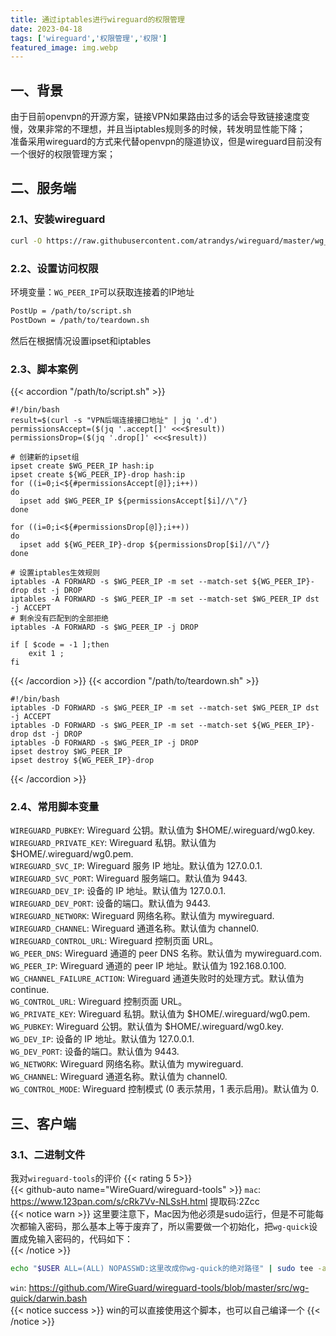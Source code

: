 ```yaml
---
title: 通过iptables进行wireguard的权限管理
date: 2023-04-18 
tags: ['wireguard','权限管理','权限']  
featured_image: img.webp
---
```


## 一、背景
由于目前openvpn的开源方案，链接VPN如果路由过多的话会导致链接速度变慢，效果非常的不理想，并且当iptables规则多的时候，转发明显性能下降；  
准备采用wireguard的方式来代替openvpn的隧道协议，但是wireguard目前没有一个很好的权限管理方案；

## 二、服务端

### 2.1、安装wireguard
```bash
curl -O https://raw.githubusercontent.com/atrandys/wireguard/master/wg_mult.sh && chmod +x wg_mult.sh && ./wg_mult.sh
```

### 2.2、设置访问权限
环境变量：`WG_PEER_IP`可以获取连接着的IP地址
```bash
PostUp = /path/to/script.sh
PostDown = /path/to/teardown.sh
```
然后在根据情况设置ipset和iptables  

### 2.3、脚本案例
{{< accordion "/path/to/script.sh" >}}
```shell
#!/bin/bash
result=$(curl -s "VPN后端连接接口地址" | jq '.d')
permissionsAccept=($(jq '.accept[]' <<<$result))
permissionsDrop=($(jq '.drop[]' <<<$result))
  
# 创建新的ipset组
ipset create $WG_PEER_IP hash:ip
ipset create ${WG_PEER_IP}-drop hash:ip
for ((i=0;i<${#permissionsAccept[@]};i++))
do
  ipset add $WG_PEER_IP ${permissionsAccept[$i]//\"/}
done
 
for ((i=0;i<${#permissionsDrop[@]};i++))
do
  ipset add ${WG_PEER_IP}-drop ${permissionsDrop[$i]//\"/}
done
 
# 设置iptables生效规则
iptables -A FORWARD -s $WG_PEER_IP -m set --match-set ${WG_PEER_IP}-drop dst -j DROP
iptables -A FORWARD -s $WG_PEER_IP -m set --match-set $WG_PEER_IP dst -j ACCEPT
# 剩余没有匹配到的全部拒绝
iptables -A FORWARD -s $WG_PEER_IP -j DROP
 
if [ $code = -1 ];then
    exit 1 ;
fi
```
{{< /accordion >}}
{{< accordion "/path/to/teardown.sh" >}}
```shell
#!/bin/bash
iptables -D FORWARD -s $WG_PEER_IP -m set --match-set $WG_PEER_IP dst -j ACCEPT
iptables -D FORWARD -s $WG_PEER_IP -m set --match-set ${WG_PEER_IP}-drop dst -j DROP
iptables -D FORWARD -s $WG_PEER_IP -j DROP
ipset destroy $WG_PEER_IP
ipset destroy ${WG_PEER_IP}-drop
```
{{< /accordion >}}
### 2.4、常用脚本变量
`WIREGUARD_PUBKEY`: Wireguard 公钥。默认值为 $HOME/.wireguard/wg0.key.  
`WIREGUARD_PRIVATE_KEY`: Wireguard 私钥。默认值为 $HOME/.wireguard/wg0.pem.  
`WIREGUARD_SVC_IP`: Wireguard 服务 IP 地址。默认值为 127.0.0.1.  
`WIREGUARD_SVC_PORT`: Wireguard 服务端口。默认值为 9443.  
`WIREGUARD_DEV_IP`: 设备的 IP 地址。默认值为 127.0.0.1.  
`WIREGUARD_DEV_PORT`: 设备的端口。默认值为 9443.  
`WIREGUARD_NETWORK`: Wireguard 网络名称。默认值为 mywireguard.  
`WIREGUARD_CHANNEL`: Wireguard 通道名称。默认值为 channel0.  
`WIREGUARD_CONTROL_URL`: Wireguard 控制页面 URL。  
`WG_PEER_DNS`: Wireguard 通道的 peer DNS 名称。默认值为 mywireguard.com.  
`WG_PEER_IP`: Wireguard 通道的 peer IP 地址。默认值为 192.168.0.100.  
`WG_CHANNEL_FAILURE_ACTION`: Wireguard 通道失败时的处理方式。默认值为 continue.  
`WG_CONTROL_URL`: Wireguard 控制页面 URL。  
`WG_PRIVATE_KEY`: Wireguard 私钥。默认值为 $HOME/.wireguard/wg0.pem.  
`WG_PUBKEY`: Wireguard 公钥。默认值为 $HOME/.wireguard/wg0.key.  
`WG_DEV_IP`: 设备的 IP 地址。默认值为 127.0.0.1.  
`WG_DEV_PORT`: 设备的端口。默认值为 9443.  
`WG_NETWORK`: Wireguard 网络名称。默认值为 mywireguard.  
`WG_CHANNEL`: Wireguard 通道名称。默认值为 channel0.  
`WG_CONTROL_MODE`: Wireguard 控制模式 (0 表示禁用，1 表示启用)。默认值为 0.  

## 三、客户端

### 3.1、二进制文件
我对`wireguard-tools`的评价 {{< rating 5 5>}}  
{{< github-auto name="WireGuard/wireguard-tools" >}}
`mac`: https://www.123pan.com/s/cRk7Vv-NLSsH.html  提取码:2Zcc  
{{< notice warn >}}
这里要注意下，Mac因为他必须是sudo运行，但是不可能每次都输入密码，那么基本上等于废弃了，所以需要做一个初始化，把`wg-quick`设置成免输入密码的，代码如下：  
{{< /notice >}}
```bash
echo "$USER ALL=(ALL) NOPASSWD:这里改成你wg-quick的绝对路径" | sudo tee -a /etc/sudoers.d/wireguard
```
`win`: https://github.com/WireGuard/wireguard-tools/blob/master/src/wg-quick/darwin.bash  
{{< notice success >}}
win的可以直接使用这个脚本，也可以自己编译一个
{{< /notice >}}